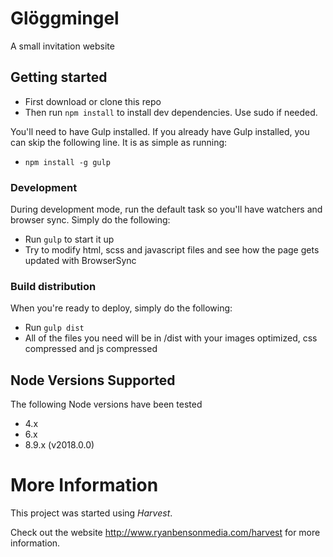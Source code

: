 Glöggmingel
==========================
A small invitation website

## Getting started

* First download or clone this repo
* Then run `npm install` to install dev dependencies. Use sudo if needed.

You'll need to have Gulp installed. If you already have Gulp installed, you can skip the following line. It is as simple as running:
* `npm install -g gulp`

### Development
During development mode, run the default task so you'll have watchers and browser sync. Simply do the following:
* Run `gulp` to start it up
* Try to modify html, scss and javascript files and see how the page gets updated with BrowserSync

### Build distribution
When you're ready to deploy, simply do the following:
* Run `gulp dist`
* All of the files you need will be in /dist with your images optimized, css compressed and js compressed

## Node Versions Supported
The following Node versions have been tested
* 4.x
* 6.x
* 8.9.x (v2018.0.0)

# More Information
This project was started using *Harvest*.

Check out the website http://www.ryanbensonmedia.com/harvest for more information.
